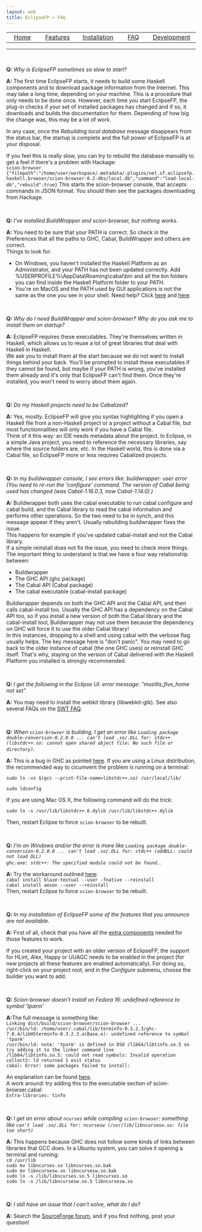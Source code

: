 ```yaml
---
layout: web
title: EclipseFP > FAQ
---
```


<!-- The list of elements -->
<center>
<table id="tableofcontents">
  <tr>
    <td width="160px" align="center" class="toc"><a href="index.html">Home</a></td>
    <td width="160px" align="center" class="toc"><a href="features.html">Features</a></td>
    <td width="160px" align="center" class="toc"><a href="install.html">Installation</a></td>
    <td width="160px" align="center" class="toc selected"><a href="faq.html">FAQ</a></td>
    <td width="160px" align="center" class="toc"><a href="dev.html">Development</a></td>
  </tr>
</table>
</center>
<hr />
<br />
<!-- Until here the list -->

<p><b>Q:</b> <i>Why is EclipseFP sometimes so slow to start?</i></p>
<p><b>A:</b> The first time EclipseFP starts, it needs to build some Haskell components and to download package information from the Internet. This may take a long time, depending on your machine. This is a procedure that only needs to be done once. However, each time you start EclipseFP, the plug-in checks if your set of installed packages has changed and if so, it downloads and builds the documentation for them. Depending of how big the change was, this may be a lot of work.</p>
<p>In any case, once the <i>Rebuilding local database</i> message disappears from the status bar, the startup is complete and the full power of EclipseFP is at your disposal.</p>
<p>If you feel this is really slow, you can try to rebuild the database manually to get a feel if there's a problem with Hackage:<br/>
<code>scion-browser</code>
<code>{"filepath":"/home/user/workspace/.metadata/.plugins/net.sf.eclipsefp.haskell.browser/scion-browser-0.2-dbs/local.db","command":"load-local-db","rebuild":true}</code>
This starts the scion-browser console, that accepts commands in JSON format. You should then see the packages downloading from Hackage.</p>
<br />

<p><b>Q:</b> <i>I've installed BuildWrapper and scion-browser, but nothing works.</i></p>
<p><b>A:</b> You need to be sure that your PATH is correct. So check in the Preferences that all the paths to GHC, Cabal, BuildWrapper and others are correct.<br/>
Things to look for:
<ul>
<li>On Windows, you haven't installed the Haskell Platform as an Administrator, and your PATH has not been updated correctly. Add %USERPROFILE%\AppData\Roaming\cabal\bin and all the bin folders you can find inside the Haskell Platform folder to your PATH.</li>
<li>You're on MacOS and the PATH used by GUI applications is not the same as the one you see in your shell. Need help? Click <a href="http://leohacker.wordpress.com/2011/12/05/add-your-path-into-path-for-gui-application-for-macos/">here</a> and <a href="http://serverfault.com/questions/16355/how-to-set-global-path-on-os-x">here</a>.</li>
</ul></p>
<br/>

<p><b>Q:</b> <i>Why do I need BuildWrapper and scion-browser? Why do you ask me to install them on startup?</i></p>
<p><b>A:</b> EclipseFP requires these executables. They're themselves written in Haskell, which allows us to reuse a lot of great libraries that deal with Haskell in Haskell.<br/>
We ask you to install them at the start because we do not want to install things behind your back. You'll be prompted to install these executables if they cannot be found, but maybe if your PATH is wrong, you've installed them already and it's only that EclipseFP can't find them.
Once they're installed, you won't need to worry about them again.
</p>
<br/>

<p><b>Q:</b> <i>Do my Haskell projects need to be Cabalized?</i></p>
<p><b>A:</b> Yes, mostly. EclipseFP will give you syntax highlighting if you open a Haskell file from a non-Haskell project or a project without a Cabal file, but most functionnalities will only work if you have a Cabal file.<br/>
Think of it this way: an IDE needs metadata about the project. In Eclipse, in a simple Java project, you need to reference the necessary libraries, say where the source folders are, etc. In the Haskell world, this is done via a Cabal file, so EclipseFP more or less requires Cabalized projects.
</p>
<br/>

<p><b>Q:</b> <i>In my buildwrapper console, I see errors like: buildwrapper: user error (You need to re-run the 'configure' command. The version of Cabal being used has changed (was Cabal-1.16.0.3, now Cabal-1.14.0).)</i></p>
<p><b>A:</b> Buildwrapper both uses the cabal executable to run cabal configure and cabal build, and the Cabal library to read the cabal information and performs other operations. So the two need to be in synch, and this message appear if they aren't. Usually rebuilding buildwrapper fixes the issue.<br/>
This happens for example if you've updated cabal-install and not the Cabal library.<br/>
If a simple reinstall does not fix the issue, you need to check more things. The important thing to understand is that we have a four way relationship between:
<ul>
<li>Buildwrapper</li>
<li>The GHC API (ghc package)</li>
<li>The Cabal API (Cabal package)</li>
<li>The cabal executable (cabal-install package)</li>
</ul>
Buildwrapper depends on both the GHC API and the Cabal API, and then calls cabal-install too. Usually the GHC API has a dependency on the Cabal API too, so if you install a new version of both the Cabal library and the cabal-install tool, Buildwrapper may not use them because the dependency on GHC will force it to use the older Cabal library!
<br/>
In this instances, dropping to a shell and using cabal with the verbose flag usually helps. The key message here is "don't panic". You may need to go back to the older instance of cabal (the one GHC uses) or reinstall GHC itself. That's why, staying on the version of Cabal delivered with the Haskell Platform you installed is strongly recommended.
</p>
<br/>

<p><b>Q:</b> <i>I get the following in the Eclipse UI: error message: &quot;mozilla_five_home not set&quot;</i></p>
<p><b>A:</b> You may need to install the webkit library (libwebkit-gtk). See also several FAQs on the <a href="http://www.eclipse.org/swt/faq.php#browserlinuxrcp">SWT FAQ</a>.
</p>
<br/>

<p><b>Q:</b> <i>When <code>scion-browser</code> is building, I get an error like <code>Loading package double-conversion-0.2.0.0 ... can't load .so/.DLL for: stdc++ (libstdc++.so: cannot open shared object file: No such file or directory)</code>.</i></p>
<p><b>A:</b> This is a bug in GHC as pointed <a href="http://hackage.haskell.org/trac/ghc/ticket/5289">here</a>. If you are using a Linux distribution, the recommended way to cicumvent the problem is running on a terminal:
<p><code>sudo ln -vs $(gcc --print-file-name=libstdc++.so) /usr/local/lib/<br />
sudo ldconfig</code></p>
If you are using Mac OS X, the following command will do the trick:
<p><code>sudo ln -s /usr/lib/libstdc++.6.dylib /usr/lib/libstdc++.dylib</code></p>
Then, restart Eclipse to force <code>scion-browser</code> to be rebuilt.
</p>
<br />

<p><b>Q:</b> <i>I'm on Windows and/or the error is more like <code>Loading package double-conversion-0.2.0.0 ... can't load .so/.DLL for: stdc++ (addDLL: could not load DLL)
ghc.exe: stdc++: The specified module could not be found.</code>.</i></p>
<p><b>A:</b> Try the workaround outlined <a href="https://github.com/mailrank/blaze-textual#readme">here</a>:<br />
<code>cabal install blaze-textual --user -fnative --reinstall</code><br />
<code>cabal install aeson --user --reinstall</code><br />
Then, restart Eclipse to force <code>scion-browser</code> to be rebuilt.
</p>
<br />

<p><b>Q:</b> <i>In my installation of EclipseFP some of the features that you announce are not available.</i></p>
<p><b>A:</b> First of all, check that you have all the <a href="install.html#extra">extra components</a> needed for those features to work.</p>
<p>If you created your project with an older version of EclipseFP, the support for HLint, Alex, Happy or UUAGC needs to be enabled in the project (for new projects all these features are enabled automatically). For doing so, right-click on your project root, and in the <i>Configure</i> submenu, choose the builder you want to add.</p>

<br />

<p><b>Q:</b> <i>Scion-browser doesn't install on Fedora 16: undefined reference to symbol 'tparm'</i></p>
<p><b>A:</b>The full message is something like:<br />
<code>Linking dist/build/scion-browser/scion-browser ...</code><br />
<code>/usr/bin/ld: /home/user/.cabal/lib/terminfo-0.3.2.3/ghc-7.0.4/libHSterminfo-0.3.2.3.a(Base.o): undefined reference to symbol 'tparm'</code><br />
<code>/usr/bin/ld: note: 'tparm' is defined in DSO /lib64/libtinfo.so.5 so try adding it to the linker command line</code><br />
<code>/lib64/libtinfo.so.5: could not read symbols: Invalid operation</code><br />
<code>collect2: ld returned 1 exit status</code><br />
<code>cabal: Error: some packages failed to install:</code><br />
</p>
<p>
An explanation can be found <a href="http://lists.fedoraproject.org/pipermail/devel/2010-March/133601.html">here</a>. 
<br />A work around: try adding this to the executable section of scion-browser.cabal:<br />
<code>Extra-libraries: tinfo</code>
</p>

<br />

<p><b>Q:</b> <i>I get an error about <code>ncurses</code> while compiling <code>scion-browser</code>: something like <code>can't load .so/.DLL for: ncursesw (/usr/lib/libncursesw.so: file too short)</code></i></p>
<p><b>A:</b> This happens because GHC does not follow some kinds of links between libraries that GCC does. In a Ubuntu system, you can solve it opening a terminal and running:<br />
<code>cd /usr/lib</code><br />
<code>sudo mv libncurses.so libncurses.so.bak</code><br />
<code>sudo mv libncursesw.so libncursesw.so.bak</code><br />
<code>sudo ln -s /lib/libncurses.so.5 libncurses.so</code><br />
<code>sudo ln -s /lib/libncursesw.so.5 libncursesw.so</code><br />
</p>

<br />

<p><b>Q:</b> <i>I still have an issue that I can't solve, what do I do?</i></p>
<p><b>A:</b> Search the <a href="http://sourceforge.net/projects/eclipsefp/forums/forum/371922">SourceForge forum</a>, and if you find nothing, post your question!</p>


